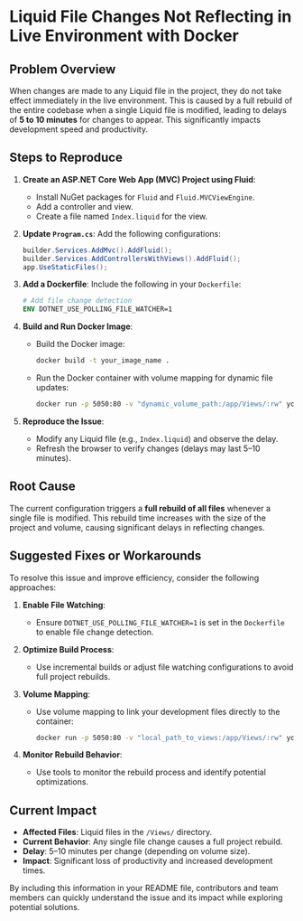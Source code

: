 

# Liquid File Changes Not Reflecting in Live Environment with Docker

## Problem Overview
When changes are made to any Liquid file in the project, they do not take effect immediately in the live environment. This is caused by a full rebuild of the entire codebase when a single Liquid file is modified, leading to delays of **5 to 10 minutes** for changes to appear. This significantly impacts development speed and productivity.


## Steps to Reproduce

1. **Create an ASP.NET Core Web App (MVC) Project using Fluid**:
   - Install NuGet packages for `Fluid` and `Fluid.MVCViewEngine`.
   - Add a controller and view.
   - Create a file named `Index.liquid` for the view.

2. **Update `Program.cs`**:
   Add the following configurations:
   ```csharp
   builder.Services.AddMvc().AddFluid();
   builder.Services.AddControllersWithViews().AddFluid();
   app.UseStaticFiles();
   ```

3. **Add a Dockerfile**:
   Include the following in your `Dockerfile`:
   ```dockerfile
   # Add file change detection
   ENV DOTNET_USE_POLLING_FILE_WATCHER=1
   ```

4. **Build and Run Docker Image**:
   - Build the Docker image:
     ```bash
     docker build -t your_image_name .
     ```
   - Run the Docker container with volume mapping for dynamic file updates:
     ```bash
     docker run -p 5050:80 -v "dynamic_volume_path:/app/Views/:rw" your_image_name
     ```

5. **Reproduce the Issue**:
   - Modify any Liquid file (e.g., `Index.liquid`) and observe the delay.
   - Refresh the browser to verify changes (delays may last 5–10 minutes).


## Root Cause
The current configuration triggers a **full rebuild of all files** whenever a single file is modified. This rebuild time increases with the size of the project and volume, causing significant delays in reflecting changes.


## Suggested Fixes or Workarounds

To resolve this issue and improve efficiency, consider the following approaches:

1. **Enable File Watching**:
   - Ensure `DOTNET_USE_POLLING_FILE_WATCHER=1` is set in the `Dockerfile` to enable file change detection.

2. **Optimize Build Process**:
   - Use incremental builds or adjust file watching configurations to avoid full project rebuilds.

3. **Volume Mapping**:
   - Use volume mapping to link your development files directly to the container:
     ```bash
     docker run -p 5050:80 -v "local_path_to_views:/app/Views/:rw" your_image_name
     ```

4. **Monitor Rebuild Behavior**:
   - Use tools to monitor the rebuild process and identify potential optimizations.


## Current Impact
- **Affected Files**: Liquid files in the `/Views/` directory.
- **Current Behavior**: Any single file change causes a full project rebuild.
- **Delay**: 5–10 minutes per change (depending on volume size).
- **Impact**: Significant loss of productivity and increased development times.


By including this information in your README file, contributors and team members can quickly understand the issue and its impact while exploring potential solutions.

